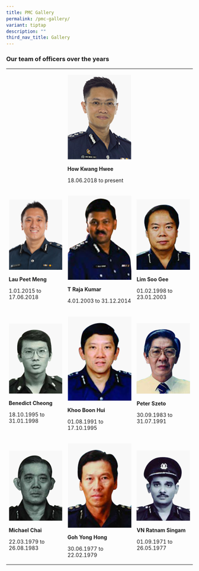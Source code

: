 ```yaml
---
title: PMC Gallery
permalink: /pmc-gallery/
variant: tiptap
description: ""
third_nav_title: Gallery
---
```

<h3>Our team of officers over the years</h3>
<p></p>
<table style="minWidth: 75px">
<colgroup>
<col>
<col>
<col>
</colgroup>
<tbody>
<tr>
<td rowspan="1" colspan="1">
<p></p>
</td>
<td rowspan="1" colspan="1">
<p></p>
<div class="isomer-image-wrapper">
<img style="width: 100%" height="auto" width="100%" alt="How Kwang Hwee" src="/images/PMC/How_Kwang_Hwee.png">
</div>
<p></p>
<p><strong>How Kwang Hwee</strong>
</p>
<p></p>
<p>18.06.2018 to present</p>
</td>
<td rowspan="1" colspan="1">
<p></p>
</td>
</tr>
<tr>
<td rowspan="1" colspan="1">
<p></p>
<div class="isomer-image-wrapper">
<img style="width: 100%" height="auto" width="100%" alt="Lau Peet Meng" src="/images/PMC/Lau_Peet_Meng.png">
</div>
<p></p>
<p><strong>Lau Peet Meng</strong>
</p>
<p></p>
<p>1.01.2015 to 17.06.2018</p>
</td>
<td rowspan="1" colspan="1">
<p></p>
<div class="isomer-image-wrapper">
<img style="width: 100%;" height="auto" width="100%" alt="T Raja Kumar" src="/images/PMC/T_Raja_Kumar.png">
</div>
<p></p>
<p><strong>T Raja Kumar</strong>
</p>
<p></p>
<p>4.01.2003 to 31.12.2014</p>
</td>
<td rowspan="1" colspan="1">
<p></p>
<div class="isomer-image-wrapper">
<img style="width: 100%" height="auto" width="100%" alt="Lim Soo Gee" src="/images/PMC/Lim_Soo_Gee.png">
</div>
<p></p>
<p><strong>Lim Soo Gee</strong>
</p>
<p></p>
<p>01.02.1998 to 23.01.2003</p>
</td>
</tr>
<tr>
<td rowspan="1" colspan="1">
<p></p>
<div class="isomer-image-wrapper">
<img style="width: 100%" height="auto" width="100%" alt="Benedict Cheong" src="/images/PMC/Benedict_Cheong.png">
</div>
<p></p>
<p><strong>Benedict Cheong</strong>
</p>
<p></p>
<p>18.10.1995 to 31.01.1998</p>
</td>
<td rowspan="1" colspan="1">
<p></p>
<div class="isomer-image-wrapper">
<img style="width: 100%;" height="auto" width="100%" alt="Khoo Boon Hui" src="/images/PMC/Khoo_Boon_Hui.png">
</div>
<p></p>
<p><strong>Khoo Boon Hui</strong>
</p>
<p></p>
<p>01.08.1991 to 17.10.1995</p>
</td>
<td rowspan="1" colspan="1">
<p></p>
<div class="isomer-image-wrapper">
<img style="width: 100%" height="auto" width="100%" alt="Peter Szeto" src="/images/PMC/Peter_Szeto.png">
</div>
<p></p>
<p><strong>Peter Szeto</strong>
</p>
<p></p>
<p>30.09.1983 to 31.07.1991</p>
</td>
</tr>
<tr>
<td rowspan="1" colspan="1">
<p></p>
<div class="isomer-image-wrapper">
<img style="width: 100%" height="auto" width="100%" alt="Michael Chai" src="/images/PMC/Michael_Chai.png">
</div>
<p></p>
<p><strong>Michael Chai</strong>
</p>
<p></p>
<p>22.03.1979 to 26.08.1983</p>
</td>
<td rowspan="1" colspan="1">
<p></p>
<div class="isomer-image-wrapper">
<img style="width: 100%;" height="auto" width="100%" alt="Goh Yong Hong" src="/images/PMC/Goh_Yong_Hong.png">
</div>
<p></p>
<p><strong>Goh Yong Hong</strong>
</p>
<p></p>
<p>30.06.1977 to 22.02.1979</p>
</td>
<td rowspan="1" colspan="1">
<p></p>
<div class="isomer-image-wrapper">
<img style="width: 100%" height="auto" width="100%" alt="VN Ratnam Singam" src="/images/PMC/VN_Ratnam_Singam.png">
</div>
<p></p>
<p><strong>VN Ratnam Singam</strong>
</p>
<p></p>
<p>01.09.1971 to 26.05.1977</p>
</td>
</tr>
</tbody>
</table>
<p></p>
